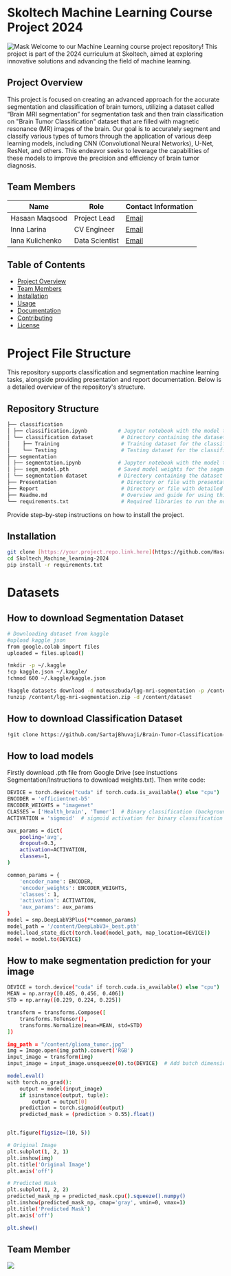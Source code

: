 # Skoltech Machine Learning Course Project 2024
![Mask](https://github.com/Hasaanmaqsood/Skoltech_Machine_learning-2024/assets/75485789/e6444cab-969b-482f-853d-e04510717cfe)
Welcome to our Machine Learning course project repository! This project is part of the 2024 curriculum at Skoltech, aimed at exploring innovative solutions and advancing the field of machine learning.

## Project Overview

This project is focused on creating an advanced approach for the accurate segmentation and classification of brain tumors, utilizing a dataset called “Brain MRI segmentation” for segmentation task and then train classification on  "Brain Tumor Classification" dataset that are filled with magnetic resonance (MR) images of the brain. Our goal is to accurately segment and classify various types of tumors through the application of various deep learning models, including CNN (Convolutional Neural Networks), U-Net, ResNet, and others. This endeavor seeks to leverage the capabilities of these models to improve the precision and efficiency of brain tumor diagnosis.

## Team Members

| Name              | Role                | Contact Information |
|-------------------|---------------------|---------------------|
| Hasaan Maqsood    | Project Lead        | [Email](Hasaan.Maqsood@skoltech.ru) |
| Inna Larina       | CV Engineer         | [Email](inna.larina@skoltech.ru) |
| Iana Kulichenko   | Data Scientist      | [Email](Iana.Kulichenko@skoltech.ru) |

## Table of Contents

- [Project Overview](#project-overview)
- [Team Members](#team-members)
- [Installation](#installation)
- [Usage](#usage)
- [Documentation](#documentation)
- [Contributing](#Team-Member)
- [License](#license)


# Project File Structure

This repository supports classification and segmentation machine learning tasks, alongside providing presentation and report documentation. Below is a detailed overview of the repository's structure.

## Repository Structure

```bash
├── classification
│ ├── classification.ipynb          # Jupyter notebook with the model training code for classification.
│ └── classification dataset         # Directory containing the dataset for classification tasks.
│    ├── Training                    # Training dataset for the classification model.
│    └── Testing                     # Testing dataset for the classification model.
├── segmentation
│ ├── segmentation.ipynb            # Jupyter notebook with the model training code for segmentation.
│ ├── segm_model.pth                # Saved model weights for the segmentation model.
│ └── segmentation dataset          # Directory containing the dataset for segmentation tasks.
├── Presentation                     # Directory or file with presentation materials.
├── Report                           # Directory or file with detailed project report.
├── Readme.md                        # Overview and guide for using this repository.
└── requirements.txt                 # Required libraries to run the notebooks.

```
Provide step-by-step instructions on how to install the project.
## Installation

```bash
git clone [https://your.project.repo.link.here](https://github.com/Hasaanmaqsood/Skoltech_Machine_learning-2024.git)
cd Skoltech_Machine_learning-2024
pip install -r requirements.txt

```
# Datasets 
## How to download Segmentation Dataset
```bash
# Downloading dataset from kaggle
#upload kaggle json
from google.colab import files
uploaded = files.upload()

!mkdir -p ~/.kaggle
!cp kaggle.json ~/.kaggle/
!chmod 600 ~/.kaggle/kaggle.json

!kaggle datasets download -d mateuszbuda/lgg-mri-segmentation -p /content
!unzip /content/lgg-mri-segmentation.zip -d /content/dataset
```


## How to download Classification Dataset
```bash
!git clone https://github.com/SartajBhuvaji/Brain-Tumor-Classification-DataSet.git
```
## How to load models
Firstly download .pth file from Google Drive (see instuctions Segmentation/Instructions to download weights.txt). Then write code:
```bash
DEVICE = torch.device("cuda" if torch.cuda.is_available() else "cpu")
ENCODER = 'efficientnet-b5'
ENCODER_WEIGHTS = "imagenet"
CLASSES = ['Health_brain', 'Tumor']  # Binary classification (background and tumor)
ACTIVATION = 'sigmoid'  # sigmoid activation for binary classification

aux_params = dict(
    pooling='avg',
    dropout=0.3,
    activation=ACTIVATION,
    classes=1,
)

common_params = {
    'encoder_name': ENCODER,
    'encoder_weights': ENCODER_WEIGHTS,
    'classes': 1,
    'activation': ACTIVATION,
    'aux_params': aux_params
}
model = smp.DeepLabV3Plus(**common_params)
model_path = '/content/DeepLabV3+_best.pth'
model.load_state_dict(torch.load(model_path, map_location=DEVICE))
model = model.to(DEVICE)
```
## How to make segmentation prediction for your image
```bash
DEVICE = torch.device("cuda" if torch.cuda.is_available() else "cpu")
MEAN = np.array([0.485, 0.456, 0.406])
STD = np.array([0.229, 0.224, 0.225])

transform = transforms.Compose([
    transforms.ToTensor(),
    transforms.Normalize(mean=MEAN, std=STD)
])

img_path = "/content/glioma_tumor.jpg"
img = Image.open(img_path).convert('RGB')
input_image = transform(img)
input_image = input_image.unsqueeze(0).to(DEVICE)  # Add batch dimension and send to device

model.eval()
with torch.no_grad():
    output = model(input_image)
    if isinstance(output, tuple):
        output = output[0]
    prediction = torch.sigmoid(output)
    predicted_mask = (prediction > 0.55).float()


plt.figure(figsize=(10, 5))

# Original Image
plt.subplot(1, 2, 1)
plt.imshow(img)
plt.title('Original Image')
plt.axis('off')

# Predicted Mask
plt.subplot(1, 2, 2)
predicted_mask_np = predicted_mask.cpu().squeeze().numpy()
plt.imshow(predicted_mask_np, cmap='gray', vmin=0, vmax=1)
plt.title('Predicted Mask')
plt.axis('off')

plt.show()
```

## Team Member

<a href="https://github.com/Hasaanmaqsood/Skoltech_Machine_learning-2024/graphs/contributors">
  <img src="https://contrib.rocks/image?repo=Hasaanmaqsood/Skoltech_Machine_learning-2024"/>
</a>







